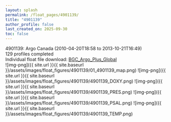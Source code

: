```yaml
---
layout: splash
permalink: /float_pages/4901139/
title: "4901139"
author_profile: false
last_created_on: 2025-09-30
toc: false
---
```

 
4901139: Argo Canada (2010-04-20T18:58 to 2013-10-21T16:49)\
129 profiles completed\
Individual float file download: [BGC_Argo_Plus_Global](https://ftp.soest.hawaii.edu/bgc_argo_plus/Individual_Floats/outliers_removed/4901139_Sprof_processed.nc)\
![img-png]({{ site.url }}{{ site.baseurl }}/assets/images/float_figures/4901139/01_4901139_map.png)
![img-png]({{ site.url }}{{ site.baseurl }}/assets/images/float_figures/4901139/4901139_DOXY.png)
![img-png]({{ site.url }}{{ site.baseurl }}/assets/images/float_figures/4901139/4901139_PRES.png)
![img-png]({{ site.url }}{{ site.baseurl }}/assets/images/float_figures/4901139/4901139_PSAL.png)
![img-png]({{ site.url }}{{ site.baseurl }}/assets/images/float_figures/4901139/4901139_TEMP.png)
